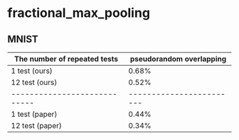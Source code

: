 # fractional_max_pooling

## MNIST
| The number of repeated tests 	| pseudorandom overlapping 	|
| ---------------------------- 	| ------------------------ 	|
| 1 test (ours)				   	|   0.68%                  	|
| 12 test (ours)                |   0.52%                  	|
| ----------------------------  | ------------------------ 	|
| 1 test (paper)				|	0.44%					|
| 12 test (paper)				|   0.34%					|
